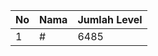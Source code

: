 | No | Nama            | Jumlah Level |
|----|-----------------|--------------|
| 1  | #    |    6485        |
